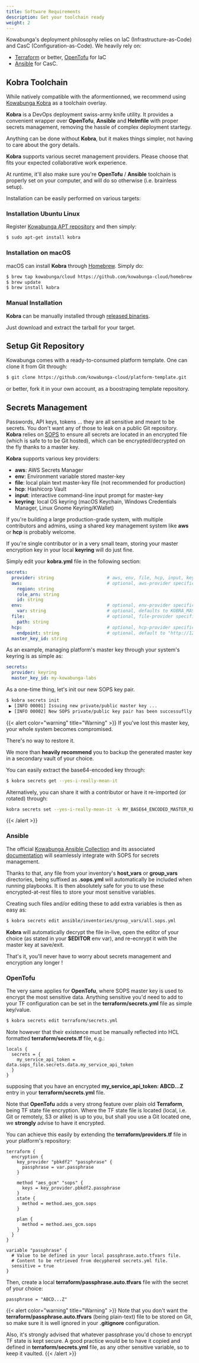 ```yaml
---
title: Software Requirements
description: Get your toolchain ready
weight: 2
---
```


Kowabunga's deployment philosophy relies on IaC (Infrastructure-as-Code) and CasC (Configuration-as-Code). We heavily rely on:

- [Terraform](https://developer.hashicorp.com/terraform) or better, [OpenTofu](https://opentofu.org/) for IaC
- [Ansible](https://www.ansible.com/) for CasC.

## Kobra Toolchain

While natively compatible with the aformentionned, we recommend using [Kowabunga Kobra](https://github.com/kowabunga-cloud/kobra) as a toolchain overlay.

**Kobra** is a DevOps deployment swiss-army knife utility. It provides a convenient wrapper over **OpenTofu**, **Ansible** and **Helmfile** with proper secrets management, removing the hassle of complex deployment startegy.

Anything can be done without **Kobra**, but it makes things simpler, not having to care about the gory details.

**Kobra** supports various secret management providers. Please choose that fits your expected collaborative work experience.

At runtime, it'll also make sure you're **OpenTofu** / **Ansible** toolchain is properly set on your computer, and will do so otherwise (i.e. brainless setup).

Installation can be easily performed on various targets:

### Installation Ubuntu Linux

Register [Kowabunga APT repository](https://packages.kowabunga.cloud/) and then simply:

```sh
$ sudo apt-get install kobra
```

### Installation on macOS

macOS can install **Kobra** through [Homebrew](https://brew.sh/). Simply do:

```sh
$ brew tap kowabunga/cloud https://github.com/kowabunga-cloud/homebrew-tap.git
$ brew update
$ brew install kobra
```

### Manual Installation

**Kobra** can be manually installed through [released binaries](https://github.com/kowabunga-cloud/kobra/releases).

Just download and extract the tarball for your target.

## Setup Git Repository

Kowabunga comes with a ready-to-consumed platform template. One can clone it from Git through:

```sh
$ git clone https://github.com/kowabunga-cloud/platform-template.git
```

or better, fork it in your own account, as a boostraping template repository.

## Secrets Management

Passwords, API keys, tokens ... they are all sensitive and meant to be secrets. You don't want any of those to leak on a public Git repository. **Kobra** relies on [SOPS](https://getsops.io/) to ensure all secrets are located in an encrypted file (which is safe to to be Git hosted), which can be encrypted/decrypted on the fly thanks to a master key.

**Kobra** supports various key providers:

- **aws**: AWS Secrets Manager
- **env**: Environment variable stored master-key
- **file**: local plain text master-key file (not recommended for production)
- **hcp**: Hashicorp Vault
- **input**: interactive command-line input prompt for master-key
- **keyring**: local OS keyring (macOS Keychain, Windows Credentials Manager, Linux Gnome Keyring/KWallet)

If you're building a large production-grade system, with multiple contributors and admins, using a shared key management system like **aws** or **hcp** is probably welcome.

If you're single contributor or in a very small team, storing your master encryption key in your local **keyring** will do just fine.

Simply edit your **kobra.yml** file in the following section:

```yaml
secrets:
  provider: string                    # aws, env, file, hcp, input, keyring
  aws:                                # optional, aws-provider specific
    region: string
    role_arn: string
    id: string
  env:                                # optional, env-provider specific
    var: string                       # optional, defaults to KOBRA_MASTER_KEY
  file:                               # optional, file-provider specific
    path: string
  hcp:                                # optional, hcp-provider specific
    endpoint: string                  # optional, default to "http://127.0.0.1:8200" if unspecified
  master_key_id: string
```

As an example, managing platform's master key through your system's keyring is as simple as:

```yaml
secrets:
  provider: keyring
  master_key_id: my-kowabunga-labs
```

As a one-time thing, let's init our new SOPS key pair.

```sh
$ kobra secrets init
 ▶ [INFO 00001] Issuing new private/public master key ...
 ▶ [INFO 00002] New SOPS private/public key pair has been successuflly generated and stored
```

{{< alert color="warning" title="Warning" >}}
If you've lost this master key, your whole system becomes compromised.

There's no way to restore it.

We more than **heavily recommend** you to backup the generated master key in a secondary vault of your choice.

You can easily extract the base64-encoded key through:

```sh
$ kobra secrets get --yes-i-really-mean-it
```

Alternatively, you can share it with a contributor or have it re-imported (or rotated) through:

```sh
kobra secrets set --yes-i-really-mean-it -k MY_BASE64_ENCODED_MASTER_KEY
```
{{< /alert >}}

### Ansible

The official [Kowabunga Ansible Collection](https://galaxy.ansible.com/ui/repo/published/kowabunga/cloud/) and its associated [documentation](https://ansible.kowabunga.cloud/kowabunga/cloud/index.html#plugins-in-kowabunga-cloud) will seamlessly integrate with SOPS for secrets management.

Thanks to that, any file from your inventory's **host_vars** or **group_vars** directories, being suffixed as **.sops.yml** will automatically be included when running playbooks. It is then absolutely safe for you to use these encrypted-at-rest files to store your most sensitive variables.

Creating such files and/or editing these to add extra variables is then as easy as:

```sh
$ kobra secrets edit ansible/inventories/group_vars/all.sops.yml
```

**Kobra** will automatically decrypt the file in-live, open the editor of your choice (as stated in your **$EDITOR** env var), and re-ecnrypt it with the master key at save/exit.

That's it, you'll never have to worry about secrets management and encryption any longer !

### OpenTofu

The very same applies for **OpenTofu**, where SOPS master key is used to encrypt the most sensitive data. Anything sensitive you'd need to add to your TF configuration can be set in the **terraform/secrets.yml** file as simple key/value.

```sh
$ kobra secrets edit terraform/secrets.yml
```

Note however that their existence must be manually reflected into HCL formatted **terraform/secrets.tf** file, e.g.:

```hcl
locals {
  secrets = {
    my_service_api_token = data.sops_file.secrets.data.my_service_api_token
  }
}
```

supposing that you have an encrypted **my_service_api_token: ABCD...Z** entry in your **terraform/secrets.yml** file.

Note that **OpenTofu** adds a very strong feature over plain old **Terraform**, being TF state file encryption. Where the TF state file is located (local, i.e. Git or remotely, S3 or alike) is up to you, but shall you use a Git located one, we **strongly** advise to have it encrypted.

You can achieve this easily by extending the **terraform/providers.tf** file in your platform's repository:

```hcl
terraform {
  encryption {
    key_provider "pbkdf2" "passphrase" {
      passphrase = var.passphrase
    }

    method "aes_gcm" "sops" {
      keys = key_provider.pbkdf2.passphrase
    }
    state {
      method = method.aes_gcm.sops
    }

    plan {
      method = method.aes_gcm.sops
    }
  }
}

variable "passphrase" {
  # Value to be defined in your local passphrase.auto.tfvars file.
  # Content to be retrieved from decyphered secrets.yml file.
  sensitive = true
}
```

Then, create a local **terraform/passphrase.auto.tfvars** file with the secret of your choice:

```hcl
passphrase = "ABCD...Z"
```

{{< alert color="warning" title="Warning" >}}
Note that you don't want the **terraform/passphrase.auto.tfvars** (being plain-text) file to be stored on Git, so make sure it is well ignored in your **.gitignore** configuration.

Also, it's strongly advised that whatever passphrase you'd chose to encrypt TF state is kept secure. A good practice would be to have it copied and defined in **terraform/secrets.yml** file, as any other sensitive variable, so to keep it vaulted.
{{< /alert >}}
